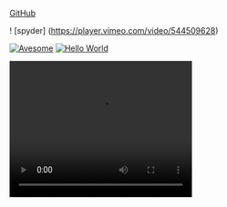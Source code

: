 [GitHub](http://github.com)

! [spyder] (https://player.vimeo.com/video/544509628)

[![Avesome](https://i.imgur.com/Ot5DWAW.png)](https://youtu.be/StTqXEQ2l-Y?t=35s "Everything Is AWESOME")
[![Hello World](https://i.imgur.com/Ot5DWAW.png)](https://player.vimeo.com/video/544509628 "Not Everything Is AWESOME")


<video width="320" height="240" controls>
  <source src="https://player.vimeo.com/video/544509628" type="video/mp4">
</video>


